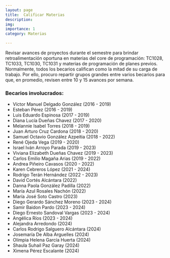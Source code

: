 ```yaml
---
layout: page
title:  Calificar Materias
description: 
img: 
importance: 1
category: Materias

---
```


Revisar avances de proyectos durante el semestre para brindar retroalimentación oportuna en materias del core de programación: TC1028, TC1033, TC1030, TC1031 y materias de programación de planes previos. Normalmente, todos los becarios califican como la mitad de su carga de trabajo. Por ello, procuro repartir grupos grandes entre varios becarios para que, en promedio, revisen entre 10 y 15 avances por semana.

### Becarios involucrados:
- Víctor Manuel Delgado González (2016 - 2019)
- Esteban Pérez (2016 - 2019)
- Luis Eduardo Espinosa (2017 - 2019)
- Diana Lucía Dueñas Chavez (2017 - 2020)
- Melannie Isabel Torres (2018 - 2019)
- Juan Arturo Cruz Cardona (2018 - 2020)
- Samuel Octavio González Azpeitia (2018 - 2022)
- René Ojeda Vega (2019 - 2020)
- Israel Iván Arroyo Parada (2019 - 2023)
- Viviana Elizabeth Dueñas Chavez (2019 - 2023)
- Carlos Emilio Magaña Arias (2019 - 2022)
- Andrea Piñeiro Cavasos (2020 - 2022)
- Karen Cebreros López (2021 - 2024)
- Rodrigo Terán Hernández (2022 - 2023)
- David Cortés Alcántara (2022)
- Danna Paola González Padilla (2022)
- María Azul Rosales Nachón (2022)
- María José Soto Castro (2023)
- Diego Gerardo Sánchez Moreno (2023 - 2024)
- Samir Baidon Pardo (2023 - 2024)
- Diego Ernesto Sandoval Vargas (2023 - 2024)
- Angélica Ríos (2023 - 2024)
- Alejandra Arredondo (2024)
- Carlos Rodrigo Salguero Alcántara (2024)
- Josemaría De Alba Arguelles (2024)
- Olimpia Helena García Huerta (2024)
- Shaula Suhail Paz Garay (2024)
- Ximena Pérez Escalante (2024)